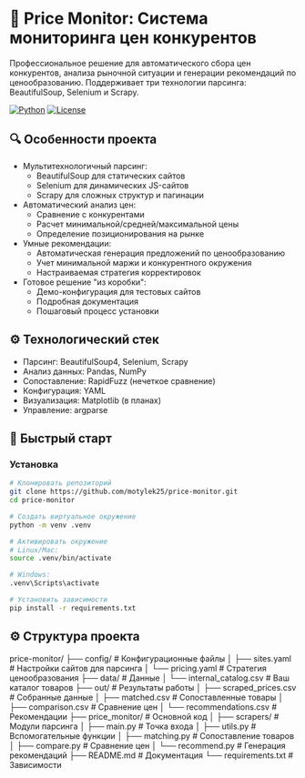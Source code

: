# 🚀 Price Monitor: Система мониторинга цен конкурентов

Профессиональное решение для автоматического сбора цен конкурентов, анализа рыночной ситуации и генерации рекомендаций по ценообразованию. Поддерживает три технологии парсинга: BeautifulSoup, Selenium и Scrapy.

[![Python](https://img.shields.io/badge/Python-3.10%2B-blue?logo=python)](https://python.org)
[![License](https://img.shields.io/badge/License-MIT-green)](LICENSE)

## 🔍 Особенности проекта

- Мультитехнологичный парсинг:
  - BeautifulSoup для статических сайтов
  - Selenium для динамических JS-сайтов
  - Scrapy для сложных структур и пагинации
- Автоматический анализ цен:
  - Сравнение с конкурентами
  - Расчет минимальной/средней/максимальной цены
  - Определение позиционирования на рынке
- Умные рекомендации:
  - Автоматическая генерация предложений по ценообразованию
  - Учет минимальной маржи и конкурентного окружения
  - Настраиваемая стратегия корректировок
- Готовое решение "из коробки":
  - Демо-конфигурация для тестовых сайтов
  - Подробная документация
  - Пошаговый процесс установки

## ⚙️ Технологический стек

- Парсинг: BeautifulSoup4, Selenium, Scrapy
- Анализ данных: Pandas, NumPy
- Сопоставление: RapidFuzz (нечеткое сравнение)
- Конфигурация: YAML
- Визуализация: Matplotlib (в планах)
- Управление: argparse

## 🚀 Быстрый старт

### Установка
```bash
# Клонировать репозиторий
git clone https://github.com/motylek25/price-monitor.git
cd price-monitor

# Создать виртуальное окружение
python -m venv .venv

# Активировать окружение
# Linux/Mac:
source .venv/bin/activate

# Windows:
.venv\Scripts\activate

# Установить зависимости
pip install -r requirements.txt
````
## ⚙️ Структура проекта
price-monitor/
├── config/                  # Конфигурационные файлы
│   ├── sites.yaml           # Настройки сайтов для парсинга
│   └── pricing.yaml         # Стратегия ценообразования
├── data/                    # Данные
│   └── internal_catalog.csv # Ваш каталог товаров
├── out/                     # Результаты работы
│   ├── scraped_prices.csv   # Собранные данные
│   ├── matched.csv          # Сопоставленные товары
│   ├── comparison.csv       # Сравнение цен
│   └── recommendations.csv  # Рекомендации
├── price_monitor/           # Основной код
│   ├── scrapers/            # Модули парсинга
│   ├── main.py              # Точка входа
│   ├── utils.py             # Вспомогательные функции
│   ├── matching.py          # Сопоставление товаров
│   ├── compare.py           # Сравнение цен
│   └── recommend.py         # Генерация рекомендаций
├── README.md                # Документация
└── requirements.txt         # Зависимости

